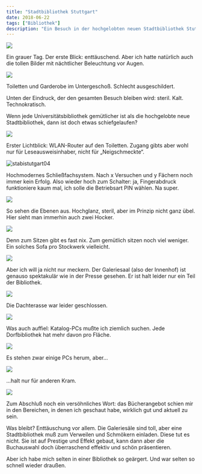 ```yaml
---
title: "Stadtbibliothek Stuttgart"
date: 2018-06-22
tags: ["Bibliothek"]
description: "Ein Besuch in der hochgelobten neuen Stadtbibliothek Stuttgart"
---
```

![](stabistuttgart01.jpg)

Ein grauer Tag. Der erste Blick: enttäuschend. Aber ich hatte natürlich auch die tollen Bilder mit nächtlicher Beleuchtung vor Augen.

![](stabistuttgart02.jpg)

Toiletten und Garderobe im Untergeschoß. Schlecht ausgeschildert.

Unten der Eindruck, der den gesamten Besuch bleiben wird: steril. Kalt. Technokratisch.

Wenn jede Universitätsbibliothek gemütlicher ist als die hochgelobte neue Stadtbibliothek, dann ist doch etwas schiefgelaufen?

![](stabistuttgart03.jpg)

Erster Lichtblick: WLAN-Router auf den Toiletten. Zugang gibts aber wohl nur für Leseausweisinhaber, nicht für „Neigschmeckte“.

![stabistutgart04](stabistuttgart04.jpg)

Hochmodernes Schließfachsystem. Nach x Versuchen und y Fächern noch immer kein Erfolg. Also wieder hoch zum Schalter: ja, Fingerabdruck funktioniere kaum mal, ich solle die Betriebsart PIN wählen. Na super.

![](stabistuttgart05.jpg)

So sehen die Ebenen aus. Hochglanz, steril, aber im Prinzip nicht ganz übel. Hier sieht man immerhin auch zwei Hocker.

![](stabistuttgart06.jpg)

Denn zum Sitzen gibt es fast nix. Zum gemütlich sitzen noch viel weniger. Ein solches Sofa pro Stockwerk vielleicht.

![](stabistuttgart07.jpg)

Aber ich will ja nicht nur meckern. Der Galeriesaal (also der Innenhof) ist genauso spektakulär wie in der Presse gesehen. Er ist halt leider nur ein Teil der Bibliothek.

![](stabistuttgart08.jpg)

Die Dachterasse war leider geschlossen.

![](stabistuttgart09.jpg)

Was auch auffiel: Katalog-PCs mußte ich ziemlich suchen. Jede Dorfbibliothek hat mehr davon pro Fläche.

![](stabistuttgart10.jpg)

Es stehen zwar einige PCs herum, aber…

![](stabistuttgart11.jpg)

…halt nur für anderen Kram.

![](stabistuttgart12.jpg)

Zum Abschluß noch ein versöhnliches Wort: das Bücherangebot schien mir in den Bereichen, in denen ich geschaut habe, wirklich gut und aktuell zu sein.

Was bleibt? Enttäuschung vor allem. Die Galeriesäle sind toll, aber eine Stadtbibliothek muß zum Verweilen und Schmökern einladen. Diese tut es nicht. Sie ist auf Prestige und Effekt gebaut, kann dann aber die Buchauswahl doch überraschend effektiv und schön präsentieren.

Aber ich habe mich selten in einer Bibliothek so geärgert. Und war selten so schnell wieder draußen.


